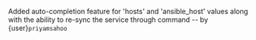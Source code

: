 Added auto-completion feature for 'hosts' and 'ansible_host' values along with
the ability to re-sync the service through command -- by {user}`priyamsahoo`
